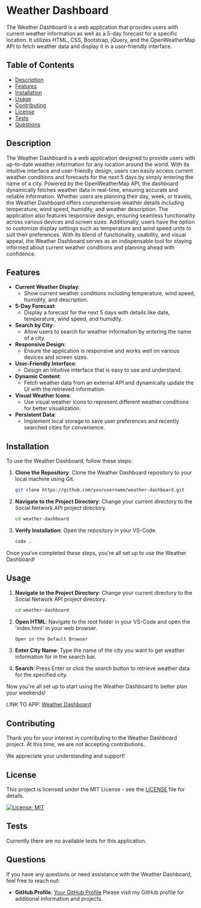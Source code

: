 # Weather Dashboard

The Weather Dashboard is a web application that provides users with current weather information as well as a 5-day forecast for a specific location. It utilizes HTML, CSS, Bootstrap, jQuery, and the OpenWeatherMap API to fetch weather data and display it in a user-friendly interface.

## Table of Contents

- [Description](#description)
- [Features](#features)
- [Installation](#installation)
- [Usage](#usage)
- [Contributing](#contributing)
- [License](#license)
- [Tests](#tests)
- [Questions](#questions)

## Description

The Weather Dashboard is a web application designed to provide users with up-to-date weather information for any location around the world. With its intuitive interface and user-friendly design, users can easily access current weather conditions and forecasts for the next 5 days by simply entering the name of a city. Powered by the OpenWeatherMap API, the dashboard dynamically fetches weather data in real-time, ensuring accurate and reliable information. Whether users are planning their day, week, or travels, the Weather Dashboard offers comprehensive weather details including temperature, wind speed, humidity, and weather description. The application also features responsive design, ensuring seamless functionality across various devices and screen sizes. Additionally, users have the option to customize display settings such as temperature and wind speed units to suit their preferences. With its blend of functionality, usability, and visual appeal, the Weather Dashboard serves as an indispensable tool for staying informed about current weather conditions and planning ahead with confidence.
## Features

- **Current Weather Display**: 
    - Show current weather conditions including temperature, wind speed, humidity, and description.
- **5-Day Forecast**: 
    -  Display a forecast for the next 5 days with details like date, temperature, wind speed, and humidity.
- **Search by City**: 
    - Allow users to search for weather information by entering the name of a city.
- **Responsive Design**: 
    - Ensure the application is responsive and works well on various devices and screen sizes.
- **User-Friendly Interface**: 
    - Design an intuitive interface that is easy to use and understand.
- **Dynamic Content**: 
    - Fetch weather data from an external API and dynamically update the UI with the retrieved information.
- **Visual Weather Icons**: 
    - Use visual weather icons to represent different weather conditions for better visualization.
- **Persistent Data**:
    -  Implement local storage to save user preferences and recently searched cities for convenience.

## Installation

To use the Weather Dashboard, follow these steps:

1. **Clone the Repository**: Clone the Weather Dashboard repository to your local machine using Git.
   ```bash
   git clone https://github.com/yourusername/weather-dashboard.git
   ```
2. **Navigate to the Project Directory**: Change your current directory to the Social Network API project directory.
    ```bash
    cd weather-dashboard
    ```
3. **Verify Installation**: Open the repository in your VS-Code.
    ```bash
    code .
    ```

Once you've completed these steps, you're all set up to use the Weather Dashboard!

## Usage

1. **Navigate to the Project Directory**: Change your current directory to the Social Network API project directory.
    ```bash
    cd weather-dashboard
    ```
2. **Open HTML**: Navigate to the root folder in your VS-Code and open the 'index.html' in your web browser.
    ```bash
    Open in the Default Browser
    ```
3. **Enter City Name**: Type the name of the city you want to get weather information for in the search bar.

4. **Search**: Press Enter or click the search button to retrieve weather data for the specified city.

 
Now you're all set up to start using the Weather Dashboard to better plan your weekends!

LINK TO APP: [Weather Dashboard](https://kalotya.github.io/weather-dashboard/)

## Contributing

Thank you for your interest in contributing to the Weather Dashboard project. At this time, we are not accepting contributions.

We appreciate your understanding and support!

## License

This project is licensed under the MIT License - see the [LICENSE](LICENSE) file for details.

[![License: MIT](https://img.shields.io/badge/License-MIT-yellow.svg)](https://opensource.org/licenses/MIT)

## Tests

Currently there are no available tests for this application.


## Questions

If you have any questions or need assistance with the Weather Dashboard, feel free to reach out:

- **GitHub Profile**: [Your GitHub Profile](https://github.com/yourusername)
  Please visit my GitHub profile for additional information and projects.